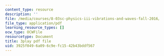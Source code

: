 ```yaml
---
content_type: resource
description: ''
file: /media/courses/8-03sc-physics-iii-vibrations-and-waves-fall-2016/3925f0496a096c9efc1542b43bddf567_TjxR7lAwWhI.pdf
file_type: application/pdf
learning_resource_types: []
ocw_type: OCWFile
resourcetype: Document
title: 3play pdf file
uid: 3925f049-6a09-6c9e-fc15-42b43bddf567
---
```

